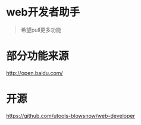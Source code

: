 # web开发者助手
> 希望pull更多功能


# 部分功能来源
http://open.baidu.com/

# 开源
https://github.com/utools-blowsnow/web-developer
